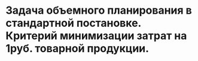 # Задача объемного планирования в стандартной постановке. Критерий минимизации затрат на 1руб. товарной продукции.
